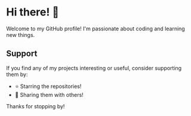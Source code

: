 # Hi there! 👋

Welcome to my GitHub profile! I'm passionate about coding and learning new things.

## Support

If you find any of my projects interesting or useful, consider supporting them by:

- ⭐️ Starring the repositories!
- 📣 Sharing them with others!

Thanks for stopping by!

